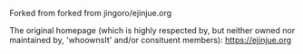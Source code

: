 Forked from forked from jingoro/ejinjue.org

The original homepage (which is highly respected by, but neither owned nor maintained by, 'whoownsIt' and/or consituent members): <https://ejinjue.org>
